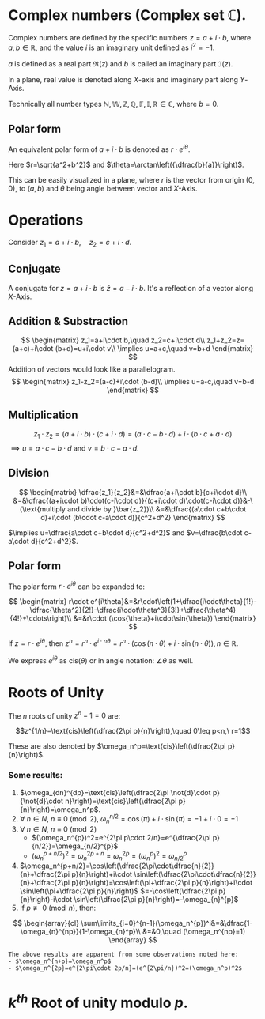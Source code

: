 # Complex numbers (Complex set $\mathbb{C}$).
Complex numbers are defined by the specific numbers $z=a+i\cdot b$, where $a,b\in\mathbb{R}$, and the value $i$ is an imaginary unit defined as $i^2=-1$.

$a$ is defined as a real part $\Re({z})$  and $b$ is called an imaginary part $\Im({z})$.

In a plane, real value is denoted along $X$-axis and imaginary part along $Y$-Axis.

Technically all number types $\mathbb{N,W,Z,Q,F,I,R} \in \mathbb{C}$, where $b=0$.

## Polar form
An equivalent polar form of $a+i\cdot b$ is denoted as $r\cdot e^{i\theta}$.

Here $r=\sqrt{a^2+b^2}$ and $\theta=\arctan\left({\dfrac{b}{a}}\right)$.

This can be easily visualized in a plane, where $r$ is the vector from origin $(0,0)$, to $(a,b)$ and $\theta$ being angle between vector and $X$-Axis.

# Operations
Consider $z_1=a+i\cdot b,\quad z_2=c+i\cdot d$.
## Conjugate
A conjugate for $z=a+i\cdot b$ is $\bar{z}=a-i\cdot b$. It's a reflection of a vector along $X$-Axis.

## Addition & Substraction
$$
\begin{matrix}
z_1=a+i\cdot b,\quad z_2=c+i\cdot d\\
z_1+z_2=z=(a+c)+i\cdot (b+d)=u+i\cdot v\\
\implies u=a+c,\quad v=b+d
\end{matrix}
$$
Addition of vectors would look like a parallelogram.
$$
\begin{matrix}
z_1-z_2=(a-c)+i\cdot (b-d)\\
\implies u=a-c,\quad v=b-d
\end{matrix}
$$
## Multiplication
$$
z_1\cdot z_2 =(a+i\cdot b)\cdot (c+i\cdot d)=(a\cdot c-b\cdot d)+i \cdot(b\cdot c+a\cdot d)
$$
$\implies u=a\cdot c - b\cdot d$ and $v=b\cdot c-a\cdot d$.

## Division

$$
\begin{matrix}
\dfrac{z_1}{z_2}&=&\dfrac{a+i\cdot b}{c+i\cdot d}\\
&=&\dfrac{(a+i\cdot b)\cdot(c-i\cdot d)}{(c+i\cdot d)\cdot(c-i\cdot d)}&-\ (\text{multiply and divide by }\bar{z_2})\\
&=&\dfrac{(a\cdot c+b\cdot d)+i\cdot (b\cdot c-a\cdot d)}{c^2+d^2}
\end{matrix}
$$

$\implies u=\dfrac{a\cdot c+b\cdot d}{c^2+d^2}$ and $v=\dfrac{b\cdot c-a\cdot d}{c^2+d^2}$.

## Polar form

The polar form $r\cdot e^{i\theta}$ can be expanded to:

$$
\begin{matrix}
r\cdot e^{i\theta}&=&r\cdot\left(1+\dfrac{i\cdot\theta}{1!}-\dfrac{\theta^2}{2!}-\dfrac{i\cdot\theta^3}{3!}+\dfrac{\theta^4}{4!}+\cdots\right)\\
&=&r\cdot (\cos{\theta}+i\cdot\sin{\theta})
\end{matrix}
$$

If $z=r\cdot e^{i\theta}$, then $z^{n}=r^n\cdot e^{i\cdot n\theta}=r^n\cdot(\cos{(n\cdot\theta)}+i\cdot\sin{(n\cdot\theta)}),n\in\mathbb{R}$.

We express $e^{i\theta}$ as $\text{cis}(\theta)$ or in angle notation: $\angle\theta$  as well.

# Roots of Unity

The $n$ roots of unity $z^n-1=0$ are:

$$z^{1/n}=\text{cis}\left(\dfrac{2\pi p}{n}\right),\quad 0\leq p<n,\ r=1$$

These are also denoted by $\omega_n^p=\text{cis}\left(\dfrac{2\pi p}{n}\right)$. 

### Some results:
1. $\omega_{dn}^{dp}=\text{cis}\left(\dfrac{2\pi \not{d}\cdot p}{\not{d}\cdot n}\right)=\text{cis}\left(\dfrac{2\pi p}{n}\right)=\omega_n^p$.
2. $\forall\ n\in N,\ n\equiv0\pmod{2},\ \omega_n^{n/2}=\cos(\pi)+i\cdot \sin(\pi)=-1+i\cdot 0 =-1$ 
3. $\forall\ n\in N,\ n\equiv0\pmod{2}$
	- $(\omega_n^{p})^2=e^{2\pi p\cdot 2/n}=e^{\dfrac{2\pi p}{n/2}}=\omega_{n/2}^{p}$ 
	- $(\omega_n^{p+n/2})^2=\omega_n^{2p+n}=\omega_n^{2p}=(\omega_n^p)^2=\omega_{n/2}^p$
4. $\omega_n^{p+n/2}=\cos\left(\dfrac{2\pi\cdot\dfrac{n}{2}}{n}+\dfrac{2\pi p}{n}\right)+i\cdot \sin\left(\dfrac{2\pi\cdot\dfrac{n}{2}}{n}+\dfrac{2\pi p}{n}\right)=\cos\left(\pi+\dfrac{2\pi p}{n}\right)+i\cdot \sin\left(\pi+\dfrac{2\pi p}{n}\right)$
$=-\cos\left(\dfrac{2\pi p}{n}\right)-i\cdot \sin\left(\dfrac{2\pi p}{n}\right)=-\omega_{n}^{p}$ 
5. If $p\not\equiv 0\pmod n$, then:

$$
\begin{array}{cl}
\sum\limits_{i=0}^{n-1}(\omega_n^{p})^i&=&\dfrac{1-\omega_{n}^{np}}{1-\omega_{n}^p}\\
&=&0,\quad (\omega_n^{np}=1)
\end{array}
$$

```ad-note
The above results are apparent from some observations noted here:
- $\omega_n^{n+p}=\omega_n^p$
- $\omega_n^{2p}=e^{2\pi\cdot 2p/n}=(e^{2\pi/n})^2=(\omega_n^p)^2$
```

# $k^{th}$ Root of unity modulo $p$.


